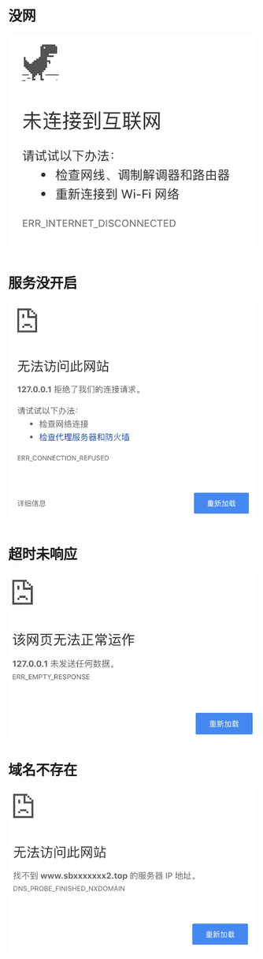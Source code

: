 # 没网
![图片加载中...](./images/error1.png)

# 服务没开启
![图片加载中...](./images/error2.png)

# 超时未响应
![图片加载中...](./images/error3.png)

# 域名不存在
![图片加载中...](./images/error4.png)
